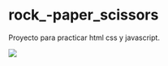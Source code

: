 # rock_-paper_scissors
Proyecto para practicar html css y javascript.

![](https://raw.githubusercontent.com/mydidi/rock_-paper_scissors/edit/main/main.png)

